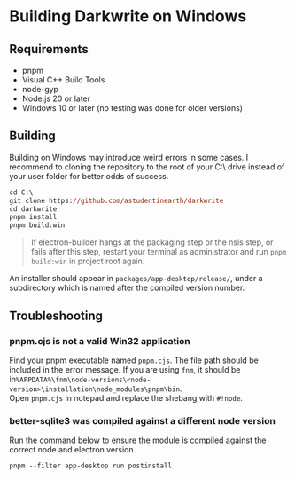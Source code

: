 # Building Darkwrite on Windows
## Requirements
- pnpm
- Visual C++ Build Tools
- node-gyp
- Node.js 20 or later
- Windows 10 or later (no testing was done for older versions)

## Building
Building on Windows may introduce weird errors in some cases. I recommend to cloning the repository to the root of your C:\ drive instead of your user folder for better odds of success.
```ps
cd C:\
git clone https://github.com/astudentinearth/darkwrite
cd darkwrite
pnpm install
pnpm build:win
```
> If electron-builder hangs at the packaging step or the nsis step, or fails after this step, restart your terminal as administrator and run `pnpm build:win` in project root again. 
  
An installer should appear in `packages/app-desktop/release/`, under a subdirectory which is named after the compiled version number.

## Troubleshooting
### pnpm.cjs is not a valid Win32 application
Find your pnpm executable named `pnpm.cjs`. The file path should be included in the error message. If you are using `fnm`, it should be in`%APPDATA%\fnm\node-versions\<node-version>\installation\node_modules\pnpm\bin`.  
Open `pnpm.cjs` in notepad and replace the shebang with `#!node`.

### better-sqlite3 was compiled against a different node version
Run the command below to ensure the module is compiled against the correct node and electron version.
```
pnpm --filter app-desktop run postinstall
```